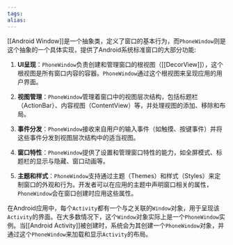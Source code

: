```yaml
---
tags: 
alias:
---
```


[[Android Window]]是一个抽象类，定义了窗口的基本行为，而`PhoneWindow`则是这个抽象的一个具体实现，提供了Android系统标准窗口的大部分功能:

1. **UI呈现**：`PhoneWindow`负责创建和管理窗口的根视图（[[DecorView]]），这个根视图是所有窗口内容的容器。`PhoneWindow`通过这个根视图来呈现应用的用户界面。
    
2. **视图管理**：`PhoneWindow`管理着窗口中的视图层次结构，包括标题栏（ActionBar）、内容视图（ContentView）等，并处理视图的添加、移除和布局。
    
3. **事件分发**：`PhoneWindow`接收来自用户的输入事件（如触摸、按键事件）并将这些事件分发到视图层次结构中的适当视图。
    
4. **窗口特性**：`PhoneWindow`提供了设置和管理窗口特性的能力，如全屏模式、标题栏的显示与隐藏、窗口动画等。
    
5. **主题和样式**：`PhoneWindow`支持通过主题（Themes）和样式（Styles）来定制窗口的外观和行为。开发者可以在应用的主题中声明窗口相关的属性，`PhoneWindow`会在窗口创建时应用这些属性。

在Android应用中，每个`Activity`都有一个与之关联的`Window`对象，用于呈现该`Activity`的界面。在大多数情况下，这个`Window`对象实际上是一个`PhoneWindow`实例。当[[Android Activity]]被创建时，系统会为其创建一个`PhoneWindow`对象，并通过这个`PhoneWindow`来加载和显示`Activity`的布局。